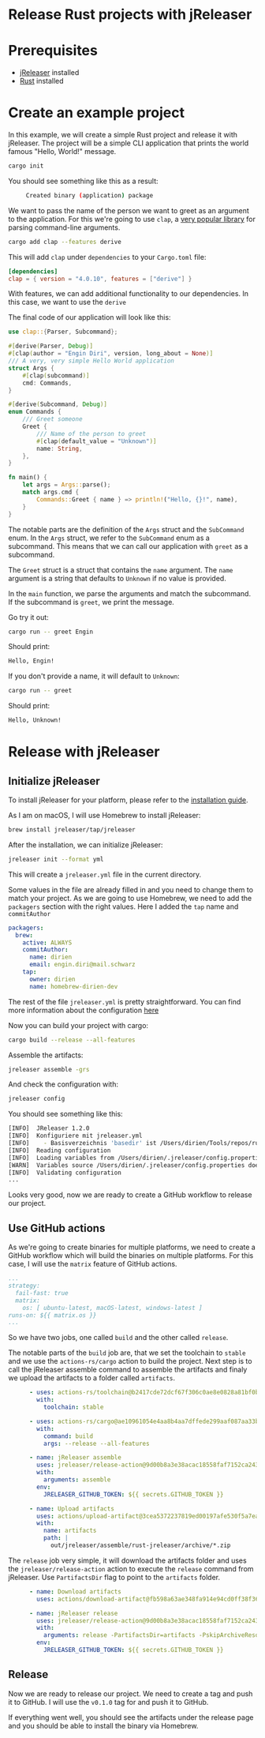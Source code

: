 # Release Rust projects with jReleaser

# Prerequisites

- [jReleaser](https://jreleaser.org) installed
- [Rust](https://www.rust-lang.org) installed

# Create an example project

In this example, we will create a simple Rust project and release it with jReleaser. The project will be a simple CLI
application that prints the world famous "Hello, World!" message.

```bash
cargo init
```

You should see something like this as a result:

```bash
     Created binary (application) package
```

We want to pass the name of the person we want to greet as an argument to the application. For this we're going to
use `clap`, a [very popular library](https://docs.rs/clap/latest/clap/) for parsing command-line arguments.

```bash
cargo add clap --features derive
```

This will add `clap` under `dependencies` to your `Cargo.toml` file:

```toml
[dependencies]
clap = { version = "4.0.10", features = ["derive"] }
```

With features, we can add additional functionality to our dependencies. In this case, we want to use the `derive`

The final code of our application will look like this:

```rust
use clap::{Parser, Subcommand};

#[derive(Parser, Debug)]
#[clap(author = "Engin Diri", version, long_about = None)]
/// A very, very simple Hello World application
struct Args {
    #[clap(subcommand)]
    cmd: Commands,
}

#[derive(Subcommand, Debug)]
enum Commands {
    /// Greet someone
    Greet {
        /// Name of the person to greet
        #[clap(default_value = "Unknown")]
        name: String,
    },
}

fn main() {
    let args = Args::parse();
    match args.cmd {
        Commands::Greet { name } => println!("Hello, {}!", name),
    }
}
```

The notable parts are the definition of the `Args` struct and the `SubCommand` enum. In the `Args` struct, we refer to
the `SubCommand` enum as a subcommand. This means that we can call our application with `greet` as a subcommand.

The `Greet` struct is a struct that contains the `name` argument. The `name` argument is a string that defaults
to `Unknown` if no value is provided.

In the `main` function, we parse the arguments and match the subcommand. If the subcommand is `greet`, we print the
message.

Go try it out:

```bash
cargo run -- greet Engin
```

Should print:

```bash
Hello, Engin!
```

If you don't provide a name, it will default to `Unknown`:

```bash
cargo run -- greet
```

Should print:

```bash
Hello, Unknown!
```

# Release with jReleaser

## Initialize jReleaser

To install jReleaser for your platform, please refer to
the [installation guide](https://jreleaser.org/guide/latest/install.html#_stable).

As I am on macOS, I will use Homebrew to install jReleaser:

```bash
brew install jreleaser/tap/jreleaser
```

After the installation, we can initialize jReleaser:

```bash
jreleaser init --format yml 
```

This will create a `jreleaser.yml` file in the current directory.

Some values in the file are already filled in and you need to change them to match your project. As we are going to use
Homebrew, we need to add the `packagers` section with the right values. Here I added the `tap` name and `commitAuthor`

```yaml
packagers:
  brew:
    active: ALWAYS
    commitAuthor:
      name: dirien
      email: engin.diri@mail.schwarz
    tap:
      owner: dirien
      name: homebrew-dirien-dev
```      

The rest of the file `jreleaser.yml` is pretty straightforward. You can find more information about the configuration
[here](https://jreleaser.org/guide/latest/configuration/index.html)

Now you can build your project with cargo:

  ```bash
  cargo build --release --all-features
```

Assemble the artifacts:

```bash
jreleaser assemble -grs
```

And check the configuration with:

```bash
jreleaser config
```

You should see something like this:

```bash
[INFO]  JReleaser 1.2.0
[INFO]  Konfiguriere mit jreleaser.yml
[INFO]    - Basisverzeichnis 'basedir' ist /Users/dirien/Tools/repos/rust-jreleaser
[INFO]  Reading configuration
[INFO]  Loading variables from /Users/dirien/.jreleaser/config.properties
[WARN]  Variables source /Users/dirien/.jreleaser/config.properties does not exist
[INFO]  Validating configuration
...
```

Looks very good, now we are ready to create a GitHub workflow to release our project.

## Use GitHub actions

As we're going to create binaries for multiple platforms, we need to create a GitHub workflow which will build the
binaries
on multiple platforms. For this case, I will use the `matrix` feature of GitHub actions.

```yaml
...
strategy:
  fail-fast: true
  matrix:
    os: [ ubuntu-latest, macOS-latest, windows-latest ]
runs-on: ${{ matrix.os }}
...
```

So we have two jobs, one called `build` and the other called `release`.

The notable parts of the `build` job are, that we set the toolchain to `stable` and we use the `actions-rs/cargo` action
to build the project. Next step is to call the jReleaser assemble command to assemble the artifacts and finaly we upload
the artifacts to a folder called `artifacts`.

```yaml
      - uses: actions-rs/toolchain@b2417cde72dcf67f306c0ae8e0828a81bf0b189f # tag=v1.0.7
        with:
          toolchain: stable

      - uses: actions-rs/cargo@ae10961054e4aa8b4aa7dffede299aaf087aa33b # tag=v1.0.3
        with:
          command: build
          args: --release --all-features

      - name: jReleaser assemble
        uses: jreleaser/release-action@9d00b8a3e38acac18558faf7152ca24368ed0d9f # tag=v2.2.0
        with:
          arguments: assemble
        env:
          JRELEASER_GITHUB_TOKEN: ${{ secrets.GITHUB_TOKEN }}

      - name: Upload artifacts
        uses: actions/upload-artifact@3cea5372237819ed00197afe530f5a7ea3e805c8 # tag=v3.1.0
        with:
          name: artifacts
          path: |
            out/jreleaser/assemble/rust-jreleaser/archive/*.zip
```

The `release` job very simple, it will download the artifacts folder and uses the `jreleaser/release-action` action to
execute the `release` command from jReleaser. Use `PartifactsDir` flag to point to the `artifacts` folder.

```yaml
      - name: Download artifacts
        uses: actions/download-artifact@fb598a63ae348fa914e94cd0ff38f362e927b741 # tag=v3.0.0

      - name: jReleaser release
        uses: jreleaser/release-action@9d00b8a3e38acac18558faf7152ca24368ed0d9f # tag=v2.2.0
        with:
          arguments: release -PartifactsDir=artifacts -PskipArchiveResolver
        env:
          JRELEASER_GITHUB_TOKEN: ${{ secrets.GITHUB_TOKEN }}
```

## Release

Now we are ready to release our project. We need to create a tag and push it to GitHub. I will use the `v0.1.0` tag for
and push it to GitHub.

If everything went well, you should see the artifacts under the release page and you should be able to install the
binary via Homebrew.

